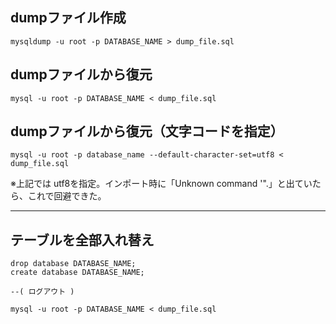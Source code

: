 ## dumpファイル作成
```
mysqldump -u root -p DATABASE_NAME > dump_file.sql 
```

## dumpファイルから復元
```
mysql -u root -p DATABASE_NAME < dump_file.sql 
```

## dumpファイルから復元（文字コードを指定）
```
mysql -u root -p database_name --default-character-set=utf8 < dump_file.sql 
```
※上記では utf8を指定。インポート時に「Unknown command '\".」と出ていたら、これで回避できた。


____________________________________________________________________________________________
## テーブルを全部入れ替え
```
drop database DATABASE_NAME;
create database DATABASE_NAME;

--( ログアウト )

mysql -u root -p DATABASE_NAME < dump_file.sql
```




